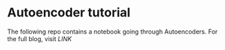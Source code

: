 # Autoencoder tutorial

The following repo contains a notebook going through Autoencoders. For the full blog, visit *LINK*